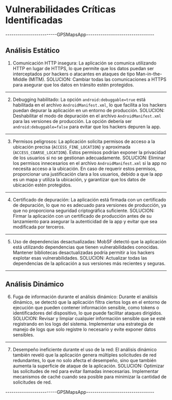 # Vulnerabilidades Críticas Identificadas
-------------------------GPSMapsApp---------------------------------

## Análisis Estático

1. Comunicación HTTP insegura:
   La aplicación se comunica utilizando HTTP en lugar de HTTPS, lo que permite que los datos puedan ser interceptados por hackers o atacantes en ataques de tipo Man-in-the-Middle (MITM).
   SOLUCION: Cambiar todas las comunicaciones a HTTPS para asegurar que los datos en tránsito estén protegidos.

------------------------------------------------------------------------------------------------------------

2. Debugging habilitado:
   La opción `android:debuggable=true` está habilitada en el archivo `AndroidManifest.xml`, lo que facilita a los hackers puedan depurar la aplicación en un entorno de producción.
   SOLUCION: Deshabilitar el modo de depuración en el archivo `AndroidManifest.xml` para las versiones de producción. La opción debería ser `android:debuggable=false` para evitar que los hackers depuren la app.

------------------------------------------------------------------------------------------------------------

3. Permisos peligrosos:
   La aplicación solicita permisos de acceso a la ubicación precisa (`ACCESS_FINE_LOCATION`) y aproximada (`ACCESS_COARSE_LOCATION`). Estos permisos podrían exponer la privacidad de los usuarios si no se gestionan adecuadamente.
   SOLUCION: Eliminar los permisos innecesarios en el archivo `AndroidManifest.xml` si la app no necesita acceso a la ubicación. En caso de requerir estos permisos, proporcionar una justificación clara a los usuarios, debido a que la app es un mapa y utiliza la ubicación, y garantizar que los datos de ubicación estén protegidos.

------------------------------------------------------------------------------------------------------------

4. Certificado de depuración:
   La aplicación está firmada con un certificado de depuración, lo que no es adecuado para versiones de producción, ya que no proporciona seguridad criptográfica suficiente.
   SOLUCION: Firmar la aplicación con un certificado de producción antes de su lanzamiento para asegurar la autenticidad de la app y evitar que sea modificada por terceros.

------------------------------------------------------------------------------------------------------------

5. Uso de dependencias desactualizadas:
   MobSF detectó que la aplicación está utilizando dependencias que tienen vulnerabilidades conocidas. Mantener bibliotecas desactualizadas podría permitir a los hackers explotar esas vulnerabilidades.
   SOLUCION: Actualizar todas las dependencias de la aplicación a sus versiones más recientes y seguras.

------------------------------------------------------------------------------------------------------------

## Análisis Dinámico

6. Fuga de información durante el análisis dinámico:
   Durante el análisis dinámico, se detectó que la aplicación filtra ciertos logs en el entorno de ejecución que pueden contener información sensible, como tokens o identificadores del dispositivo, lo que puede facilitar ataques dirigidos.
   SOLUCION: Revisar y limpiar cualquier información sensible que se esté registrando en los logs del sistema. Implementar una estrategia de manejo de logs que solo registre lo necesario y evite exponer datos sensibles.

------------------------------------------------------------------------------------------------------------

7. Desempeño ineficiente durante el uso de la red:
   El análisis dinámico también reveló que la aplicación genera múltiples solicitudes de red redundantes, lo que no solo afecta el desempeño, sino que también aumenta la superficie de ataque de la aplicación.
   SOLUCION: Optimizar las solicitudes de red para evitar llamadas innecesarias. Implementar mecanismos de caché cuando sea posible para minimizar la cantidad de solicitudes de red.

-------------------------GPSMapsApp---------------------------------
